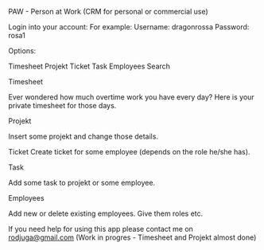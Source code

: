 PAW - Person at Work (CRM for personal or commercial use)

Login into your account:
For example:
Username: dragonrossa
Password: rosa1

Options:

Timesheet
Projekt
Ticket
Task
Employees
Search

Timesheet

Ever wondered how much overtime work you have every day?
Here is your private timesheet for those days.

Projekt

Insert some projekt and change those details.

Ticket
Create ticket for some employee (depends on the role he/she has).

Task

Add some task to projekt or some employee.

Employees

Add new or delete existing employees.
Give them roles etc.


If you need help for using this app please contact me on rodjuga@gmail.com
(Work in progres - Timesheet and Projekt almost done)

